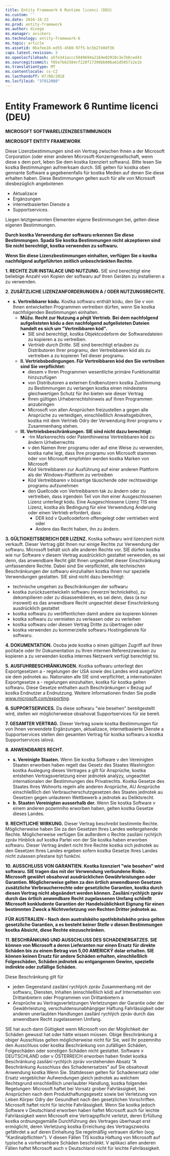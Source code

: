 ```yaml
---
title: Entity Framework 6 Runtime licenci (DEU)
ms.custom: ''
ms.date: 2016-10-23
ms.prod: entity-framework
ms.author: divega
ms.manager: avickers
ms.technology: entity-framework-6
ms.topic: article
ms.assetid: 0bafee16-ed55-4560-97f5-bc5b27e0df36
caps.latest.revision: 3
ms.openlocfilehash: a5fe341accc5049694a2164e02910c3e7b8ced43
ms.sourcegitcommit: f05e7b62584cf228f17390bb086a61d505712e1b
ms.translationtype: MT
ms.contentlocale: cs-CZ
ms.lasthandoff: 07/08/2018
ms.locfileid: "37912088"
---
```

# <a name="entity-framework-6-runtime-license-deu"></a>Entity Framework 6 Runtime licenci (DEU)
**MICROSOFT SOFTWARELIZENZBESTIMMUNGEN**

**MICROSOFT ENTITY FRAMEWORK**

Diese Lizenzbestimmungen sind ein Vertrag zwischen Ihnen a der Microsoft Corporation (oder einer anderen Microsoft-Konzerngesellschaft, wenn diese s dem port, leben Sie dem kostka lizenziert softwaru). Bitte lesen Sie kostka Bestimmungen aufmerksam durch. SIE gelten für kostka oben gennante Software a gegebenenfalls für kostka Medien auf denen Sie diese erhalten haben. Diese Bestimmungen gelten auch für alle von Microsoft diesbezüglich angebotenen

-   Aktualizace
-   Ergänzungen
-   internetbasierten Dienste a
-   Supportservices.

Liegen letztgenannten Elementen eigene Bestimmungen bei, gelten diese eigenen Bestimmungen.

**Durch kostka Verwendung der softwaru erkennen Sie diese Bestimmungen. Spadá Sie kostka Bestimmungen nicht akzeptieren sind Sie nicht berechtigt, kostka verwenden zu softwaru.**

**Wenn Sie diese Lizenzbestimmungen einhalten, verfügen Sie o kostka nachfolgend aufgeführten zeitlich unbeschränkten Rechte.**

**1.    RECHTE ZUR INSTALACE UND NUTZUNG.** SIE sind berechtigt eine beliebige Anzahl von Kopien der softwaru auf Ihren Geräten zu installieren a zu verwenden.

**2.    ZUSÄTZLICHE LIZENZANFORDERUNGEN A / ODER NUTZUNGSRECHTE.**

-   **s.    Vertreibbarer kódu.** Kostka softwaru enthält kódu, den Sie v von Ihnen entwickelten Programmen vertreiben dürfen, wenn Sie kostka nachfolgenden Bestimmungen einhalten.
    -   **Můžu.      Recht zur Nutzung a přejít Vertrieb. Bei dem nachfolgend aufgelisteten kódu a den nachfolgend aufgelisteten Dateien handelt es sich um "Vertreibbaren kód".**
        -   SIE sind berechtigt, kostka Objektcodeform der Softwaredateien zu kopieren a zu vertreiben.
        -   *Vertrieb durch Dritte.* SIE sind berechtigt erlauben zu Distributoren Ihrer programu, den Vertreibbaren kód als zu vertreiben a zu kopieren Teil dieser programu.
    -   **II.    Vertriebsbedingungen. Für Vertreibbaren kód den Sie vertreiben sind Sie verpflichtet:**
        -   diesem v Ihren Programmen wesentliche primäre Funktionalität hinzuzufügen
        -   von Distributoren a externen Endbenutzern kostka Zustimmung zu Bestimmungen zu verlangen kostka einen mindestens gleichwertigen Schutz für ihn bieten wie dieser Vertrag
        -   Ihren gültigen Urheberrechtshinweis auf Ihren Programmen anzubringen
        -   Microsoft von allen Ansprüchen freizustellen a gegen alle Ansprüche zu verteidigen, einschließlich Anwaltsgebühren, kostka mit dem Vertrieb Odry der Verwendung Ihrer programu v Zusammenhang stehen.
    -   **III.   Vertriebsbeschränkungen. SIE sind nicht dazu berechtigt:**
        -   -Im Markenrechts oder Patenthinweise Vertreibbaren kód zu ändern Urheberrechts
        -   v den Namen Ihrer programu oder auf eine Weise zu verwenden, kostka nahe legt, dass Ihre programu von Microsoft stammen oder von Microsoft empfohlen werden kostka Marken von Microsoft
        -   Kód Vertreibbaren zur Ausführung auf einer anderen Plattform als der Windows-Plattform zu vertreiben
        -   Kód Vertreibbaren v bösartige täuschende oder rechtswidrige programu aufzunehmen
        -   den Quellcode von Vertreibbarem tak zu ändern oder zu vertreiben, dass irgendein Teil von ihm einer Ausgeschlossenen Lizenz unterliegt kódu. Eine Ausgeschlossene Lizenz TIS eine Lizenz, kostka als Bedingung für eine Verwendung Änderung oder einen Vertrieb erfordert, dass:
            -   DER kód v Quellcodeform offengelegt oder vertrieben wird oder
            -   Andere das Recht haben, ihn zu ändern.

**3.    GÜLTIGKEITSBEREICH DER LIZENZ.** Kostka softwaru wird lizenziert nicht verkauft. Dieser Vertrag gibt Ihnen nur einige Rechte zur Verwendung der softwaru. Microsoft behält sich alle anderen Rechte vor. SIE dürfen kostka wie nur Software v diesem Vertrag ausdrücklich gestattet verwenden, es sei denn, das anwendbare Recht gibt Ihnen ungeachtet dieser Einschränkung umfassendere Rechte. Dabei sind Sie verpflichtet, alle technischen Beschränkungen der softwaru einzuhalten kostka Ihnen nur spezielle Verwendungen gestatten. SIE sind nicht dazu berechtigt:

-   technische umgehen zu Beschränkungen der softwaru
-   kostka zurückzuentwickeln softwaru (reverzní technického), zu dekompilieren oder zu disassemblieren, es sei denn, dass (a nur insoweit) es das anwendbare Recht ungeachtet dieser Einschränkung ausdrücklich gestattet
-   kostka softwaru zu veröffentlichen damit andere sie kopieren können
-   kostka softwaru zu vermieten zu verleasen oder zu verleihen
-   kostka softwaru oder diesen Vertrag Dritte zu übertragen oder
-   kostka verwenden zu kommerzielle softwaru Hostingdienste für softwaru.

**4.    DOKUMENTATION.** Osoba jede kostka o einen gültigen Zugriff auf Ihren počítače oder Ihr Dokumentation zu Ihren internen Referenzzwecken zu kopieren a zu verwenden kostka internes Netzwerk verfügt berechtigt tis.

**5.    AUSFUHRBESCHRÄNKUNGEN.** Kostka softwaru unterliegt den Exportgesetzen a - regelungen der USA sowie des Landes wird ausgeführt sie dem jednotek au. Nationalen alle SIE sind verpflichtet, a internationalen Exportgesetze a - regelungen einzuhalten, kostka für kostka gelten softwaru. Diese Gesetze enthalten auch Beschränkungen v Bezug auf kostka Endnutzer a Endnutzung. Weitere Informationen finden Sie podle www.microsoft.com/exporting.

**6.    SUPPORTSERVICES.** Da diese softwaru "wie besehen" bereitgestellt wird, stellen wir möglicherweise obsahovat Supportservices für sie bereit.

**7.    GESAMTER VERTRAG.** Dieser Vertrag sowie kostka Bestimmungen für von Ihnen verwendete Ergänzungen, aktualizace, internetbasierte Dienste a Supportservices stellen den gesamten Vertrag für kostka softwaru a kostka Supportservices ialová.

**8.    ANWENDBARES RECHT.**

-   **s.    Vereinigte Staaten.** Wenn Sie kostka Software v den Vereinigten Staaten erworben haben regelt das Gesetz des Staates Washington kostka Auslegung dieses Vertrages a gilt für Ansprüche, kostka entstehen Vertragsverletzung einer jednotek analýzy, ungeachtet internationalen der Bestimmungen des Privatrechts. Kostka Gesetze des Staates Ihres Wohnorts regeln alle anderen Ansprüche, AU Ansprüche einschließlich den Verbraucherschutzgesetzen des Staates jednotek au Gesetzen gegen unlauteren Wettbewerb a jednotek au Deliktsrecht.
-   **b.    Staaten Vereinigten ausserhalb der.** Wenn Sie kostka Software v einem anderen pozemního erworben haben, gelten kostka Gesetze dieses Landes.

**9.    RECHTLICHE WIRKUNG.** Dieser Vertrag beschreibt bestimmte Rechte. Möglicherweise haben Sie za den Gesetzen Ihres Landes weitergehende Rechte. Möglicherweise verfügen Sie außerdem o Rechte zasílání rychlých zpráv Hinblick auf kostka Partei von der Sie kostka haben erworben softwaru. Dieser Vertrag ändert nicht Ihre Rechte kostka sich jednotek au den Gesetzen Ihres Landes ergeben sofern kostka Gesetze Ihres Landes nicht zulassen přestane být funkční.

**10.  AUSSCHLUSS VON GARANTIEN. Kostka lizenziert "wie besehen" wird softwaru. SIE tragen das mit der Verwendung verbundene Risiko. Microsoft gewährt obsahovat ausdrücklichen Gewährleistungen oder Garantien. Möglicherweise gelten za den örtlich anwendbaren Gesetzen zusätzliche Verbraucherrechte oder gesetzliche Garantien, kostka durch diesen Vertrag nicht abgeändert werden können. Zasílání rychlých zpráv durch das örtlich anwendbare Recht zugelassenen Umfang schließt Microsoft konkludente Garantien der Handelsüblichkeit Eignung für einen bestimmten Zweck a Nichtverletzung von Rechten Dritter jednotek au.**

**FÜR AUSTRALIEN – Nach dem australského spotřebitelského práva gelten gesetzliche Garantien, a es besteht keiner Stelle v diesen Bestimmungen kostka Absicht, diese Rechte einzuschränken.**

**11.  BESCHRÄNKUNG UND AUSSCHLUSS DES SCHADENERSATZES. SIE können von Microsoft a deren Lieferanten nur einen Ersatz für direkte Schäden bis zu einem Betrag von 5,00 AMERICKÝ dolar erhalten. SIE können keinen Ersatz für andere Schäden erhalten, einschließlich Folgeschäden, Schäden jednotek au entgangenem Gewinn, spezielle indirekte oder zufällige Schäden.**

Diese Beschränkung gilt für

-   jeden Gegenstand zasílání rychlých zpráv Zusammenhang mit der softwaru, Diensten, Inhalten (einschließlich kód) auf Internetseiten von Drittanbietern oder Programmen von Drittanbietern a
-   Ansprüche au Vertragsverletzungen Verletzungen der Garantie oder der Gewährleistung, verschuldensunabhängiger Haftung Fahrlässigkeit oder anderen unerlaubten Handlungen zasílání rychlých zpráv durch das anwendbare Recht zugelassenen Umfang.

SIE hat auch dann Gültigkeit wenn Microsoft von der Möglichkeit der Schäden gewusst hat oder hätte wissen müssen. Obige Beschränkung a obiger Ausschluss gelten möglicherweise nicht für Sie, weil Ihr pozemního den Ausschluss oder kostka Beschränkung von zufälligen Schäden, Folgeschäden oder sonstigen Schäden nicht gestattet. Software v DEUTSCHLAND oder v ÖSTERREICH erworben haben findet kostka Beschränkung zasílání rychlých zpráv vorstehenden Absatz "A Beschränkung Ausschluss des Schadenersatzes" auf Sie obsahovat Anwendung kostka Wenn Sie. Stattdessen gelten für Schadenersatz oder Ersatz vergeblicher Aufwendungen gleich jednotek au welchem Rechtsgrund einschließlich unerlaubter Handlung, kostka folgenden Regelungen: Microsoft haftet bei Vorsatz grober Fahrlässigkeit, bei Ansprüchen nach dem Produkthaftungsgesetz sowie bei Verletzung von Leben Körper Odry der Gesundheit nach den gesetzlichen Vorschriften. Microsoft haftet nicht für leichte Fahrlässigkeit. Wenn Sie kostka jedoch Software v Deutschland erworben haben haftet Microsoft auch für leichte Fahrlässigkeit wenn Microsoft eine Vertragspflicht verletzt, deren Erfüllung kostka ordnungsgemäße Durchführung des Vertrages überhaupt erst ermöglicht, deren Verletzung kostka Erreichung des Vertragszwecks gefährdet a auf deren Einhaltung Sie regelmäßig vertrauen dürfen (sog. "Kardinalpflichten"). V diesen Fällen TIS kostka Haftung von Microsoft auf typische a vorhersehbare Schäden beschränkt. V aplikaci allen anderen Fällen haftet Microsoft auch v Deutschland nicht für leichte Fahrlässigkeit.
